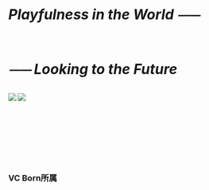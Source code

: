 # *Playfulness in the World ⏤⏤*  

<br>

# *⏤⏤ Looking to the Future*  

##
  <img align="left" src="https://github-readme-stats.vercel.app/api?username=Paaaaa4&count_private=true&show_icons=true" />

  <img align="left" src="https://github-readme-stats.vercel.app/api/top-langs/?username=Paaaaa4&layout=compact" />  

  <br><br><br><br><br><br><br><br>  
  
  ### VC Born所属  
  

